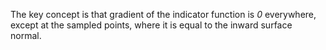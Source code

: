 The key concept is that gradient of the indicator function is _0_ everywhere, except at the sampled points, where it is equal to the inward surface normal.
